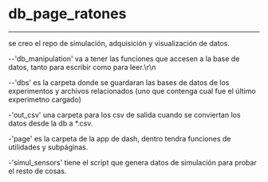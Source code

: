 # db_page_ratones
-----------------


se creo el repo de simulación, adquisición y visualización de datos.



--'db_manipulation' va a tener las funciones que accesen a la base de datos, tanto para escribir como para leer.\r\n

--'dbs' es la carpeta donde se guardaran las bases de datos de los experimentos y archivos relacionados (uno que contenga cual fue el último experimetno cargado)

-'out_csv' una carpeta para los csv de salida cuando se conviertan los datos desde la db a *.csv.

-'page' es la carpeta de la app de dash, dentro tendra funciones de utilidades y subpáginas.

-'simul_sensors' tiene el script que genera datos de simulación para probar el resto de cosas.

